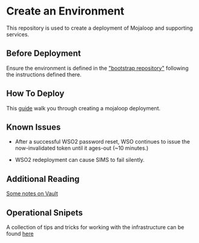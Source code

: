 # Create an Environment

This repository is used to create a deployment of Mojaloop and supporting services.

## Before Deployment

Ensure the environment is defined in the ["bootstrap repository"](https://github.com/mojaloop/iac-aws-bootstrap) following the instructions defined there.

## How To Deploy

This [guide](./documents/d20.deploy_into_tenancy.md) walk you through creating a mojaloop deployment.

## Known Issues

* After a successful WSO2 password reset, WSO continues to issue the now-invalidated token until it ages-out (~10 minutes.)

* WSO2 redeployment can cause SIMS to fail silently.

## Additional Reading

[Some notes on Vault](./documents/d90.vault.md)

## Operational Snipets

A collection of tips and tricks for working with the infrastructure can be found [here](./documents/ops.md)
